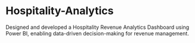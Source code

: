 # Hospitality-Analytics
Designed and developed a Hospitality Revenue Analytics Dashboard using Power BI, enabling data-driven decision-making for revenue management.
